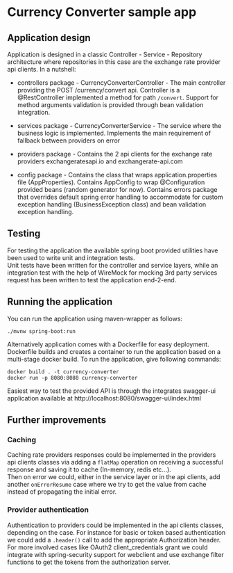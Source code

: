 # Currency Converter sample app

## Application design

Application is designed in a classic Controller - Service - Repository architecture where repositories in this case are the exchange rate provider api clients.
In a nutshell:

* controllers package - CurrencyConverterController - The main controller providing the POST /currency/convert api. Controller is a @RestController implemented a method for path `/convert`. 
Support for method arguments validation is provided through bean validation integration.

* services package - CurrencyConverterService - The service where the business logic is implemented. Implements the main requirement of fallback between providers on error

* providers package - Contains the 2 api clients for the exchange rate providers exchangeratesapi.io and exchangerate-api.com

* config package - Contains the class that wraps application.properties file (AppProperties). Contains AppConfig to wrap @Configuration provided beans (random generator for now).
Contains errors package that overrides default spring error handling to accommodate for custom exception handling (BusinessException class) and bean validation exception handling.

## Testing

For testing the application the available spring boot provided utilities have been used to write unit and integration tests.  
Unit tests have been written for the controller and service layers, while an integration test with the help of WireMock for mocking 3rd party services request has been written to test the application end-2-end.

## Running the application

You can run the application using maven-wrapper as follows:

```
./mvnw spring-boot:run
```

Alternatively application comes with a Dockerfile for easy deployment. Dockerfile builds and creates a container to run the application based on a multi-stage docker build.
To run the application, give following commands:

```
docker build . -t currency-converter
docker run -p 8080:8080 currency-converter
```

Easiest way to test the provided API is through the integrates swagger-ui application available at http://localhost:8080/swagger-ui/index.html

## Further improvements

### Caching

Caching rate providers responses could be implemented in the providers api clients classes via adding a `flatMap` operation on receiving a successful response and saving it to cache (In-memory, redis etc...).  
Then on error we could, either in the service layer or in the api clients, add another `onErrorResume` case where we try to get the value from cache instead of propagating the initial error.

### Provider authentication

Authentication to providers could be implemented in the api clients classes, depending on the case. For instance for basic or token based authentication we could add a `.header()` call to add the appropriate Authorization header.  
For more involved cases like OAuth2 client_credentials grant we could integrate with spring-security support for webclient and use exchange filter functions to get the tokens from the authorization server. 
